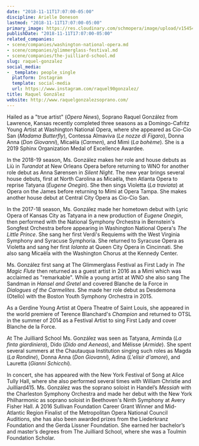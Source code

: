 ```yaml
---
date: "2018-11-11T17:07:00-05:00"
discipline: Arielle Doneson
lastmod: "2018-11-11T17:07:00-05:00"
primary_image: https://res.cloudinary.com/schmopera/image/upload/v1545409169/media/webhook-uploads/1541973972894/175edit.jpg.jpg
publishDate: "2018-11-11T17:07:00-05:00"
related_companies:
- scene/companies/washington-national-opera.md
- scene/companies/glimmerglass-festival.md
- scene/companies/the-juilliard-school.md
slug: raquel-gonzalez
social_media:
- _template: people_single
  platform: Instagram
  template: social-media
  url: https://www.instagram.com/raquel90gonzalez/
title: Raquel González
website: http://www.raquelgonzalezsoprano.com/
---
```


Hailed as a "true artist" (*Opera News*), Soprano Raquel González from Lawrence, Kansas recently completed three seasons as a Domingo-Cafritz Young Artist at Washington National Opera, where she appeared as Cio-Cio San (*Madama Butterfly*), Contessa Almaviva (*Le nozze di Figaro*), Donna Anna (*Don Giovanni*), Micaëla (*Carmen*), and Mimì (*La bohème*). She is a 2019 Sphinx Organization Medal of Excellence Awardee. 

In the 2018-19 season, Ms. González makes her role and house debuts as Liù in *Turandot* at New Orleans Opera before returning to WNO for another role debut as Anna Sørensen in *Silent Night*. The new year brings several house debuts, first at North Carolina as Micaëla, then Atlanta Opera to reprise Tatyana (*Eugene Onegin*). She then sings Violetta (*La traviata*) at Opera on the James before returning to Mimì at Opera Tampa. She makes another house debut at Central City Opera as Cio-Cio San.

In the 2017-18 season, Ms. González made her hometown debut with Lyric Opera of Kansas City as Tatyana in a new production of *Eugene Onegin*, then performed with the National Symphony Orchestra in Bernstein's Songfest Orchestra before appearing in Washington National Opera's *The Little Prince*. She sang her first Verdi's Requiems with the West Virginia Symphony and Syracuse Symphoria. She returned to Syracuse Opera as Violetta and sang her first *Iolanta* at Queen City Opera in Cincinnati. She also sang Micaëla with the Washington Chorus at the Kennedy Center.

Ms. González first sang at The Glimmerglass Festival as First Lady in *The Magic Flute* then returned as a guest artist in 2016 as a Mimì which was acclaimed as "remarkable". While a young artist at WNO she also sang The Sandman in *Hansel and Gretel* and covered Blanche de la Force in *Dialogues of the Carmelites*. She made her role debut as Desdemona (Otello) with the Boston Youth Symphony Orchestra in 2015.

As a Gerdine Young Artist at Opera Theatre of Saint Louis, she appeared in the world premiere of Terence Blanchard's *Champion* and returned to OTSL in the summer of 2014 as a Festival Artist to sing First Lady and cover Blanche de la Force.

At The Juilliard School Ms. González was seen as Tatyana, Arminda (*La finta giardiniera*), Dido (*Dido and Aeneas*), and Mélisse (*Armide*). She spent several summers at the Chautauqua Institution singing such roles as Magda (*La Rondine*), Donna Anna (*Don Giovanni*), Adina (*L'elisir d'amore*), and Lauretta (*Gianni Schicchi*).

In concert, she has appeared with the New York Festival of Song at Alice Tully Hall, where she also performed several times with William Christie and Juilliard415. Ms. González was the soprano soloist in Handel’s *Messiah* with the Charleston Symphony Orchestra and made her debut with the New York Philharmonic as soprano soloist in Beethoven's Ninth Symphony at Avery Fisher Hall. A 2016 Sullivan Foundation Career Grant Winner and Mid-Atlantic Region Finalist of the Metropolitan Opera National Council Auditions, she has also been awarded prizes from the Liederkranz Foundation and the Gerda Lissner Foundation. She earned her bachelor’s and master’s degrees from The Juilliard School, where she was a Toulmin Foundation Scholar.
